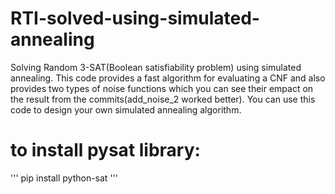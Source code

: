 # RTI-solved-using-simulated-annealing
Solving Random 3-SAT(Boolean satisfiability problem) using simulated annealing.
This code provides a fast algorithm for evaluating a CNF and also provides two types of noise functions which you can see their empact on the result from the 
commits(add_noise_2 worked better). You can use this code to design your own simulated annealing algorithm.

# to install pysat library:
'''
pip install python-sat
'''
